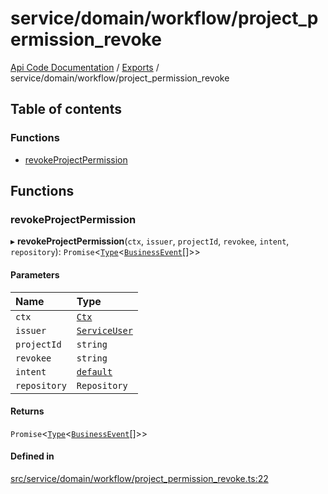 # service/domain/workflow/project\_permission\_revoke
 
[Api Code Documentation](../README.md) / [Exports](../modules.md) / service/domain/workflow/project\_permission\_revoke

## Table of contents

### Functions

- [revokeProjectPermission](service_domain_workflow_project_permission_revoke.md#revokeprojectpermission)

## Functions

### revokeProjectPermission

▸ **revokeProjectPermission**(`ctx`, `issuer`, `projectId`, `revokee`, `intent`, `repository`): `Promise`<[`Type`](result.md#type)<[`BusinessEvent`](service_domain_business_event.md#businessevent)[]\>\>

#### Parameters

| Name | Type |
| :------ | :------ |
| `ctx` | [`Ctx`](../interfaces/lib_ctx.Ctx.md) |
| `issuer` | [`ServiceUser`](../interfaces/service_domain_organization_service_user.ServiceUser.md) |
| `projectId` | `string` |
| `revokee` | `string` |
| `intent` | [`default`](authz_intents.md#default) |
| `repository` | `Repository` |

#### Returns

`Promise`<[`Type`](result.md#type)<[`BusinessEvent`](service_domain_business_event.md#businessevent)[]\>\>

#### Defined in

[src/service/domain/workflow/project_permission_revoke.ts:22](https://github.com/openkfw/TruBudget/blob/0804644/api/src/service/domain/workflow/project_permission_revoke.ts#L22)
